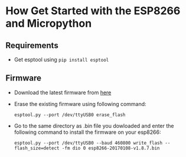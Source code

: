 # How Get Started with the ESP8266 and Micropython

## Requirements

+ Get esptool using `pip install esptool`

## Firmware

+ Download the latest firmware from [here](http://micropython.org/download#esp8266)

+ Erase the existing firmware using following command:

  `esptool.py --port /dev/ttyUSB0 erase_flash`

+ Go to the same directory as .bin file you dowloaded and enter the following command to install the firmware on your esp8266:

  `esptool.py --port /dev/ttyUSB0 --baud 460800 write_flash --flash_size=detect -fm dio 0 esp8266-20170108-v1.8.7.bin`
